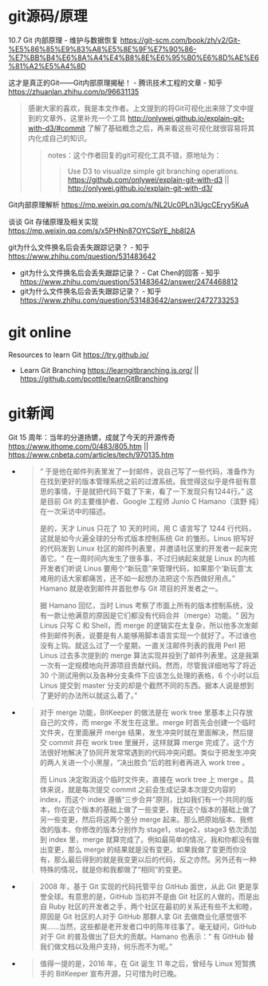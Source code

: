 
# git源码/原理

10.7 Git 内部原理 - 维护与数据恢复 https://git-scm.com/book/zh/v2/Git-%E5%86%85%E9%83%A8%E5%8E%9F%E7%90%86-%E7%BB%B4%E6%8A%A4%E4%B8%8E%E6%95%B0%E6%8D%AE%E6%81%A2%E5%A4%8D

这才是真正的Git——Git内部原理揭秘！ - 腾讯技术工程的文章 - 知乎 https://zhuanlan.zhihu.com/p/96631135
> 感谢大家的喜欢，我是本文作者。上文提到的将Git可视化出来除了文中提到的文章外，这里补充一个工具 http://onlywei.github.io/explain-git-with-d3/#commit 了解了基础概念之后，再来看这些可视化就很容易将其内化成自己的知识。
>> notes：这个作者回复的git可视化工具不错，原地址为：
>>> Use D3 to visualize simple git branching operations. https://github.com/onlywei/explain-git-with-d3 || http://onlywei.github.io/explain-git-with-d3/

Git内部原理解析 https://mp.weixin.qq.com/s/NL2Uc0PLn3UgcCEryy5KuA

谈谈 Git 存储原理及相关实现 https://mp.weixin.qq.com/s/x5PHNn87OYCSpYE_hb8I2A

git为什么文件换名后会丢失跟踪记录？ - 知乎 https://www.zhihu.com/question/531483642
- git为什么文件换名后会丢失跟踪记录？ - Cat Chen的回答 - 知乎 https://www.zhihu.com/question/531483642/answer/2474468812
- git为什么文件换名后会丢失跟踪记录？ - 知乎 https://www.zhihu.com/question/531483642/answer/2472733253

# git online

Resources to learn Git https://try.github.io/
- Learn Git Branching https://learngitbranching.js.org/ || https://github.com/pcottle/learnGitBranching

# git新闻

Git 15 周年：当年的分道扬镳，成就了今天的开源传奇 https://www.ithome.com/0/483/805.htm || https://www.cnbeta.com/articles/tech/970135.htm
- > “ 于是他在邮件列表里发了一封邮件，说自己写了一些代码，准备作为在找到更好的版本管理系统之前的过渡系统。我觉得这似乎是件挺有意思的事情，于是就把代码下载了下来，看了一下发现只有1244行。” 这是目前 Git 的主要维护者、Google 工程师 Junio C Hamano（滨野 纯）在一次采访中的描述。
  >
  > 是的，天才 Linus 只花了 10 天的时间，用 C 语言写了 1244 行代码，这就是如今火遍全球的分布式版本控制系统 Git 的雏形。Linus 把写好的代码发到 Linux 社区的邮件列表里，并邀请社区里的开发者一起来完善它。“ 在一周时间内发生了很多事，不过归纳起来就是 Linux 的内核开发者们听说 Linus 要用个“新玩意”来管理代码，如果那个‘新玩意’太难用的话大家都痛苦，还不如一起想办法把这个东西做好用点。” Hamano 就是收到邮件并首批参与 Git 项目的开发者之一。
  >
  > 据 Hamano 回忆，当时 Linus 考察了市面上所有的版本控制系统，没有一款让他满意的原因是它们都没有代码合并（merge）功能。“ 因为 Linus 只写 C 和 Shell，而 merge 的逻辑实在太复杂，所以他多次发邮件到邮件列表，说要是有人能够用脚本语言实现一个就好了。不过谁也没有上钩。就这么过了一个星期，一直关注邮件列表的我用 Perl 把 Linus 过去多次提到的 merge 算法实现并投到了邮件列表里。这是我第一次有一定规模地向开源项目贡献代码。然而，尽管我详细地写了将近 30 个测试用例以及各种分支条件下应该怎么处理的表格，6 个小时以后 Linus 提交到 master 分支的却是个截然不同的东西。据本人说是想到了更好的办法所以就这么着了。”
- > 对于 merge 功能，BitKeeper 的做法是在 work tree 里基本上只存放自己的文件，而 merge 不发生在这里。merge 时首先会创建一个临时文件夹，在里面展开 merge 结果，发生冲突时就在里面解决，然后提交 commit 并在 work tree 里展开，这样就算 merge 完成了。这个方法很好地解决了协同开发常常遇到的代码冲突问题。类似于把发生冲突的两人关进一个小黑屋，“决出胜负”后的胜利者再进入 work tree 。
  > 
  > 而 Linus 决定取消这个临时文件夹，直接在 work tree 上 merge 。具体来说，就是每次提交 commit 之前会生成记录本次提交内容的 index，而这个 index 遵循“三步合并”原则，比如我们有一个共同的版本，你在这个版本的基础上做了一些变更，我在这个版本的基础上做了另一些变更，然后将这两个差分 merge 起来。那么把原始版本、我修改的版本、你修改的版本分别作为 stage1，stage2，stage3 依次添加到 index 里，merge 就算完成了。例如最简单的情况，我和你都没有做出变更，那么 merge 的结果就是没有变更。如果我做了变更而你没有，那么最后得到的就是我变更以后的代码，反之亦然。另外还有一种特殊的情况，就是你和我都做了“相同”的变更。  
- > 2008 年，基于 Git 实现的代码托管平台 GitHub 面世，从此 Git 更是享誉全球。有意思的是，GitHub 当初并不是由 Git 社区的人做的，而是出自 Ruby 社区的开发者之手，两个社区在最初的关系还有些不太和睦，原因是 Git 社区的人对于 GitHub 那群人拿 Git 去做商业化感觉很不爽……当然，这些都是老开发者口中的陈年往事了。毫无疑问，GitHub 对于 Git 的普及做出了巨大的贡献。Hamano 也表示：“ 有 GitHub 替我们做文档以及用户支持，何乐而不为呢。”
- > 值得一提的是，2016 年，在 Git 诞生 11 年之后，曾经与 Linux 短暂携手的 BitKeeper 宣布开源，只可惜为时已晚。
